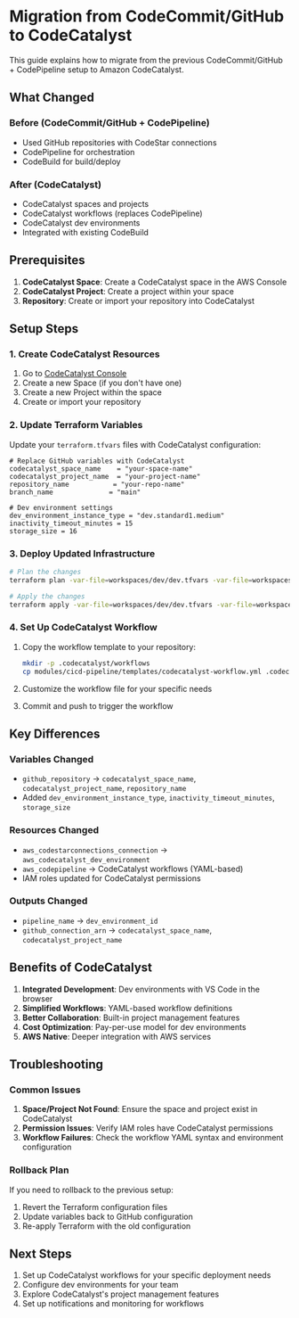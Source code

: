 # Migration from CodeCommit/GitHub to CodeCatalyst

This guide explains how to migrate from the previous CodeCommit/GitHub + CodePipeline setup to Amazon CodeCatalyst.

## What Changed

### Before (CodeCommit/GitHub + CodePipeline)
- Used GitHub repositories with CodeStar connections
- CodePipeline for orchestration
- CodeBuild for build/deploy

### After (CodeCatalyst)
- CodeCatalyst spaces and projects
- CodeCatalyst workflows (replaces CodePipeline)
- CodeCatalyst dev environments
- Integrated with existing CodeBuild

## Prerequisites

1. **CodeCatalyst Space**: Create a CodeCatalyst space in the AWS Console
2. **CodeCatalyst Project**: Create a project within your space
3. **Repository**: Create or import your repository into CodeCatalyst

## Setup Steps

### 1. Create CodeCatalyst Resources

1. Go to [CodeCatalyst Console](https://codecatalyst.aws/)
2. Create a new Space (if you don't have one)
3. Create a new Project within the space
4. Create or import your repository

### 2. Update Terraform Variables

Update your `terraform.tfvars` files with CodeCatalyst configuration:

```hcl
# Replace GitHub variables with CodeCatalyst
codecatalyst_space_name    = "your-space-name"
codecatalyst_project_name  = "your-project-name"
repository_name           = "your-repo-name"
branch_name              = "main"

# Dev environment settings
dev_environment_instance_type = "dev.standard1.medium"
inactivity_timeout_minutes = 15
storage_size = 16
```

### 3. Deploy Updated Infrastructure

```bash
# Plan the changes
terraform plan -var-file=workspaces/dev/dev.tfvars -var-file=workspaces/dev/cicd.tfvars

# Apply the changes
terraform apply -var-file=workspaces/dev/dev.tfvars -var-file=workspaces/dev/cicd.tfvars
```

### 4. Set Up CodeCatalyst Workflow

1. Copy the workflow template to your repository:
   ```bash
   mkdir -p .codecatalyst/workflows
   cp modules/cicd-pipeline/templates/codecatalyst-workflow.yml .codecatalyst/workflows/
   ```

2. Customize the workflow file for your specific needs

3. Commit and push to trigger the workflow

## Key Differences

### Variables Changed
- `github_repository` → `codecatalyst_space_name`, `codecatalyst_project_name`, `repository_name`
- Added `dev_environment_instance_type`, `inactivity_timeout_minutes`, `storage_size`

### Resources Changed
- `aws_codestarconnections_connection` → `aws_codecatalyst_dev_environment`
- `aws_codepipeline` → CodeCatalyst workflows (YAML-based)
- IAM roles updated for CodeCatalyst permissions

### Outputs Changed
- `pipeline_name` → `dev_environment_id`
- `github_connection_arn` → `codecatalyst_space_name`, `codecatalyst_project_name`

## Benefits of CodeCatalyst

1. **Integrated Development**: Dev environments with VS Code in the browser
2. **Simplified Workflows**: YAML-based workflow definitions
3. **Better Collaboration**: Built-in project management features
4. **Cost Optimization**: Pay-per-use model for dev environments
5. **AWS Native**: Deeper integration with AWS services

## Troubleshooting

### Common Issues

1. **Space/Project Not Found**: Ensure the space and project exist in CodeCatalyst
2. **Permission Issues**: Verify IAM roles have CodeCatalyst permissions
3. **Workflow Failures**: Check the workflow YAML syntax and environment configuration

### Rollback Plan

If you need to rollback to the previous setup:

1. Revert the Terraform configuration files
2. Update variables back to GitHub configuration
3. Re-apply Terraform with the old configuration

## Next Steps

1. Set up CodeCatalyst workflows for your specific deployment needs
2. Configure dev environments for your team
3. Explore CodeCatalyst's project management features
4. Set up notifications and monitoring for workflows